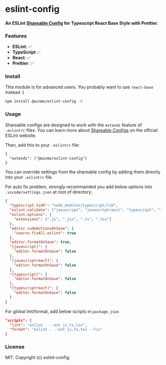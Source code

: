# eslint-config

#### An ESLint [Shareable Config](http://eslint.org/docs/developer-guide/shareable-configs) for Typescript React Base Style with Prettier.

### Features
- **ESLint**: ✅
- **TypeScript** ✅
- **React**: ✅
- **Prettier**: ✅

### Install

This module is for advanced users. You probably want to use `react-base` instead :)

```bash
npm install @winme/eslint-config -D
```

### Usage

Shareable configs are designed to work with the `extends` feature of `.eslintrc` files.
You can learn more about
[Shareable Configs](http://eslint.org/docs/developer-guide/shareable-configs) on the
official ESLint website.

Then, add this to your `.eslintrc` file:

```
{
  "extends": ["@winme/eslint-config"]
}
```

You can override settings from the shareable config by adding them directly into your
`.eslintrc` file.

For auto fix problem, strongly recommanded you add below options into `.vscode/settings.json` at root of directory;

```json
{
  "typescript.tsdk": "node_modules/typescript/lib",
  "eslint.validate": ["javascript", "javascriptreact", "typescript", "typescriptreact"],
  "eslint.options": {
    "extensions": [".js", ".jsx", ".ts", ".tsx"]
  },
  "editor.codeActionsOnSave": {
    "source.fixAll.eslint": true
  },
  "editor.formatOnSave": true,
  "[javascript]": {
    "editor.formatOnSave": false
  },
  "[javascriptreact]": {
    "editor.formatOnSave": false
  },
  "[typescript]": {
    "editor.formatOnSave": false
  },
  "[typescriptreact]": {
    "editor.formatOnSave": false
  }
}
```

For global lint/format, add below scripts in `package.json`
```json
"scripts": {
  "lint": "eslint . --ext js,ts,tsx",
  "format": "eslint . --ext js,ts,tsx --fix"
}
```

### License

MIT. Copyright (c) eslint-config.
